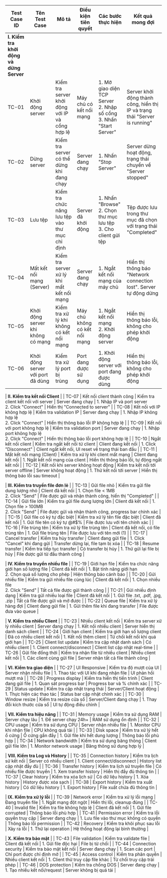 | Test Case ID | Tên Test Case | Mô tả | Điều kiện tiên quyết | Các bước thực hiện | Kết quả mong đợi |
|--------------|---------------|--------|----------------------|-------------------|------------------|
| **I. Kiểm tra khởi động và dừng Server** |
| TC-01 | Khởi động server | Kiểm tra server khởi động với IP và cổng hợp lệ | Máy chủ có kết nối mạng | 1. Mở giao diện TCP Server<br>2. Nhập số cổng<br>3. Nhấn "Start Server" | Server khởi động thành công, hiển thị IP và trạng thái "Server is running" |
| TC-02 | Dừng server | Kiểm tra server có thể dừng khi đang chạy | Server đang chạy | 1. Nhấn "Stop Server" | Server dừng hoạt động, trạng thái chuyển về "Server stopped" |
| TC-03 | Lưu tệp | Kiểm tra chức năng lưu tệp vào thư mục chỉ định | Server đã khởi động | 1. Nhấn "Browse"<br>2. Chọn thư mục lưu tệp<br>3. Cho client gửi tệp | Tệp được lưu trong thư mục đã chọn với trạng thái "Completed" |
| TC-04 | Mất kết nối mạng (Server) | Kiểm tra server xử lý khi mất kết nối mạng | Server đang chạy | 1. Ngắt kết nối mạng của máy chủ | Hiển thị thông báo "Network connection lost". Server tự động dừng | 
| TC-05 | Khởi động server khi không có mạng | Kiểm tra xử lý khi không có kết nối mạng | Máy chủ không có kết nối mạng | 1. Ngắt kết nối mạng<br>2. Khởi động server | Hiển thị thông báo lỗi, không cho phép khởi động |
| TC-06 | Khởi động server với port đã dùng | Kiểm tra xử lý port bị trùng | Port đang được sử dụng | 1. Khởi động server với port đang được dùng | Hiển thị thông báo lỗi, không cho phép khởi động |

| **II. Kiểm tra kết nối Client** |
| TC-07 | Kết nối client thành công | Kiểm tra client kết nối với server | Server đang chạy | 1. Nhập IP và port server<br>2. Click "Connect" | Hiển thị "Connected to server" |
| TC-08 | Kết nối với IP không hợp lệ | Kiểm tra validation IP | Server đang chạy | 1. Nhập IP không hợp lệ<br>2. Click "Connect" | Hiển thị thông báo lỗi IP không hợp lệ |
| TC-09 | Kết nối với port không hợp lệ | Kiểm tra validation port | Server đang chạy | 1. Nhập port không hợp lệ<br>2. Click "Connect" | Hiển thị thông báo lỗi port không hợp lệ |
| TC-10 | Ngắt kết nối client | Kiểm tra ngắt kết nối từ client | Client đang kết nối | 1. Click "Disconnect" | Client ngắt kết nối, UI reset về trạng thái ban đầu |
| TC-11 | Mất kết nối mạng (Client) | Kiểm tra xử lý khi client mất mạng | Client đang kết nối | 1. Ngắt kết nối mạng của client | Hiển thị thông báo lỗi, tự động ngắt kết nối |
| TC-12 | Kết nối khi server không hoạt động | Kiểm tra kết nối tới server offline | Server không hoạt động | 1. Thử kết nối tới server | Hiển thị thông báo lỗi sau timeout |

| **III. Kiểm tra truyền file đơn lẻ** |
| TC-13 | Gửi file nhỏ | Kiểm tra gửi file dung lượng nhỏ | Client đã kết nối | 1. Chọn file < 1MB<br>2. Click "Send" | File được gửi và nhận thành công, hiển thị "Completed" |
| TC-14 | Gửi file lớn | Kiểm tra gửi file dung lượng lớn | Client đã kết nối | 1. Chọn file > 100MB<br>2. Click "Send" | File được gửi và nhận thành công, progress bar chính xác |
| TC-15 | Gửi file có ký tự đặc biệt | Kiểm tra xử lý tên file đặc biệt | Client đã kết nối | 1. Gửi file tên có ký tự @#$% | File được lưu với tên chính xác |
| TC-16 | File trùng tên | Kiểm tra xử lý file trùng tên | Client đã kết nối, có file trùng tên | 1. Gửi file trùng tên | File được lưu với tên mới (1) |
| TC-17 | Cancel transfer | Kiểm tra hủy transfer | Client đang gửi file | 1. Click "Cancel" khi đang gửi | Transfer dừng lại, file tạm bị xóa |
| TC-18 | Resume transfer | Kiểm tra tiếp tục transfer | Có transfer bị hủy | 1. Thử gửi lại file bị hủy | File được gửi từ đầu thành công |

| **IV. Kiểm tra truyền nhiều file** |
| TC-19 | Giới hạn file | Kiểm tra chức năng giới hạn số lượng file | Client đã kết nối | 1. Bật tính năng giới hạn<br>2. Chọn quá số lượng cho phép | Hiện thông báo cảnh báo |
| TC-20 | Gửi nhiều file | Kiểm tra gửi nhiều file cùng lúc | Client đã kết nối | 1. Chọn nhiều file<br>2. Click "Send" | Tất cả file được gửi thành công |
| TC-21 | Gửi nhiều định dạng | Kiểm tra gửi nhiều loại file | Client đã kết nối | 1. Gửi file .txt, .pdf, .jpg, .zip | Tất cả file được gửi và mở được |
| TC-22 | Queue file | Kiểm tra xử lý hàng đợi | Client đang gửi file | 1. Gửi thêm file khi đang transfer | File được đưa vào queue |

| **V. Kiểm tra nhiều Client** |
| TC-23 | Nhiều client kết nối | Kiểm tra server xử lý nhiều client | Server đang chạy | 1. Kết nối nhiều client | Server hiển thị danh sách client |
| TC-24 | Giới hạn client | Kiểm tra giới hạn số lượng client | Đã có nhiều client kết nối | 1. Kết nối thêm client | Từ chối kết nối khi quá giới hạn |
| TC-25 | Client list update | Kiểm tra cập nhật danh sách | Có nhiều client | 1. Client connect/disconnect | Client list cập nhật real-time |
| TC-26 | Gửi file đồng thời | Kiểm tra nhận file từ nhiều client | Nhiều client kết nối | 1. Các client cùng gửi file | Server nhận tất cả file thành công |

| **VI. Kiểm tra giao diện** |
| TC-27 | UI Responsive | Kiểm tra độ mượt của UI | Server nhận nhiều file | 1. Thao tác với UI khi đang nhận file | UI phản hồi mượt mà |
| TC-28 | Progress display | Kiểm tra hiển thị tiến trình | Client đang gửi file | 1. Quan sát progress bar | Progress bar và % chính xác |
| TC-29 | Status update | Kiểm tra cập nhật trạng thái | Server/Client hoạt động | 1. Thực hiện các thao tác | Status bar cập nhật chính xác |
| TC-30 | Window resize | Kiểm tra resize cửa sổ | Server/Client đang chạy | 1. Thay đổi kích thước cửa sổ | UI tự động điều chỉnh |

| **VII. Kiểm tra hiệu năng** |
| TC-31 | Memory usage | Kiểm tra sử dụng RAM | Server chạy lâu | 1. Để server chạy 24h+ | RAM sử dụng ổn định |
| TC-32 | CPU usage | Kiểm tra sử dụng CPU | Server nhận nhiều file | 1. Monitor CPU khi nhận file | CPU không quá tải |
| TC-33 | Disk space | Kiểm tra xử lý hết ổ cứng | Ổ cứng gần đầy | 1. Gửi file khi hết dung lượng | Thông báo lỗi phù hợp |
| TC-34 | Network bandwidth | Kiểm tra sử dụng băng thông | Client gửi file lớn | 1. Monitor network usage | Băng thông sử dụng hợp lý |

| **VIII. Kiểm tra Log và History** |
| TC-35 | Connection history | Kiểm tra lịch sử kết nối | Server có nhiều client | 1. Client connect/disconnect | History list cập nhật đầy đủ |
| TC-36 | Transfer history | Kiểm tra lịch sử truyền file | Có nhiều file được truyền | 1. Xem transfer history | Hiển thị đầy đủ thông tin |
| TC-37 | Clear history | Kiểm tra xóa lịch sử | Có dữ liệu history | 1. Xóa history | History được xóa sạch |
| TC-38 | Export history | Kiểm tra xuất history | Có dữ liệu history | 1. Export history | File xuất chứa đủ thông tin |

| **IX. Kiểm tra xử lý lỗi** |
| TC-39 | Network error | Kiểm tra xử lý lỗi mạng | Đang truyền file | 1. Ngắt mạng đột ngột | Hiển thị lỗi, cleanup đúng |
| TC-40 | Invalid file | Kiểm tra file không hợp lệ | Client đã kết nối | 1. Gửi file corrupted | Thông báo lỗi phù hợp |
| TC-41 | Permission error | Kiểm tra lỗi quyền truy cập | Server đang chạy | 1. Lưu file vào thư mục không có quyền | Thông báo lỗi permission |
| TC-42 | Recovery | Kiểm tra khôi phục sau lỗi | Xảy ra lỗi | 1. Thử lại operation | Hệ thống hoạt động lại bình thường |

| **X. Kiểm tra bảo mật** |
| TC-43 | File validation | Kiểm tra validate file | Client đã kết nối | 1. Gửi file độc hại | File bị từ chối |
| TC-44 | Connection security | Kiểm tra bảo mật kết nối | Server đang chạy | 1. Scan các port | Chỉ port được chỉ định mở |
| TC-45 | Access control | Kiểm tra phân quyền | Nhiều client kết nối | 1. Client thử truy cập file khác | Từ chối truy cập trái phép |
| TC-46 | DOS protection | Kiểm tra chống DOS | Server đang chạy | 1. Tạo nhiều kết nối/request | Server không bị quá tải |

